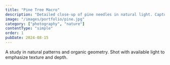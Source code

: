 ```yaml
---
title: "Pine Tree Macro"
description: "Detailed close-up of pine needles in natural light. Capturing the intricate patterns and textures found in nature."
image: "/images/portfolio/pine.jpg"
category: ["photography", "nature"]
contentType: "simple"
order: 1
pubDate: 2024-08-15
---
```


A study in natural patterns and organic geometry. Shot with available light to emphasize texture and depth.
